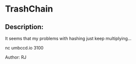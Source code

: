 
# TrashChain
## Description:
It seems that my problems with hashing just keep multiplying...

nc umbccd.io 3100

Author: RJ

